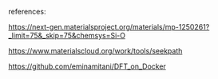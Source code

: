 references:

https://next-gen.materialsproject.org/materials/mp-1250261?_limit=75&_skip=75&chemsys=Si-O

https://www.materialscloud.org/work/tools/seekpath

https://github.com/eminamitani/DFT_on_Docker
